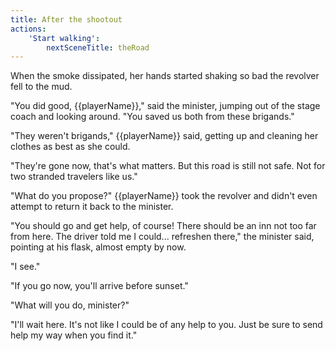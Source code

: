 ```yaml
---
title: After the shootout
actions:
    'Start walking':
        nextSceneTitle: theRoad
---
```


When the smoke dissipated, her hands started shaking so bad the revolver fell to the mud.

"You did good, {{playerName}}," said the minister, jumping out of the stage coach and looking around. "You saved us both from these brigands."

"They weren't brigands," {{playerName}} said, getting up and cleaning her clothes as best as she could.

"They're gone now, that's what matters. But this road is still not safe. Not for two stranded travelers like us."

"What do you propose?" {{playerName}} took the revolver and didn't even attempt to return it back to the minister.

"You should go and get help, of course! There should be an inn not too far from here. The driver told me I could... refreshen there," the minister said, pointing at his flask, almost empty by now.

"I see."

"If you go now, you'll arrive before sunset."

"What will you do, minister?"

"I'll wait here. It's not like I could be of any help to you. Just be sure to send help my way when you find it."
